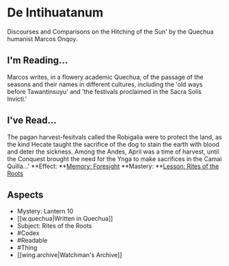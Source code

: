 # De Intihuatanum
Discourses and Comparisons on the Hitching of the Sun' by the Quechua humanist Marcos Onqoy.
## I'm Reading...
Marcos writes, in a flowery academic Quechua, of the passage of the seasons and their names in different cultures, including the 'old ways before Tawantinsuyu' and 'the festivals proclaimed in the Sacra Solis Invicti.'
## I've Read...
The pagan harvest-fesitvals called the Robigalia were to protect the land, as the kind Hecate taught the sacrifice of the dog to stain the earth with blood and deter the sickness. Among the Andes, April was a time of harvest, until the Conquest brought the need for the Ynga to make sacrifices in the Camai Quilla...'
**Effect: **[Memory: Foresight](https://uadaf.theevilroot.xyz/rowenarium/element/mem.foresight)
**Mastery: **[Lesson: Rites of the Roots](https://uadaf.theevilroot.xyz/rowenarium/element/x.ritesoftheroots)
## Aspects
- Mystery: Lantern 10
- [[w.quechua|Written in Quechua]]
- Subject: Rites of the Roots
- #Codex
- #Readable
- #Thing
- [[wing.archive|Watchman's Archive]]